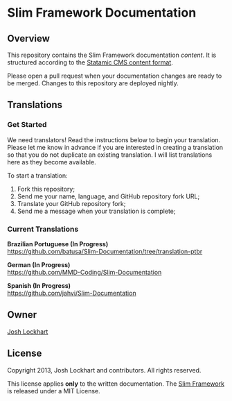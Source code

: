 # Slim Framework Documentation

## Overview

This repository contains the Slim Framework documentation *content*. It is structured
according to the [Statamic CMS content format](http://statamic.com/learn/core-concepts/pages-and-entries).

Please open a pull request when your documentation changes are ready to be merged. Changes to this repository
are deployed nightly.

## Translations

### Get Started

We need translators! Read the instructions below to begin your translation. Please let me know in advance
if you are interested in creating a translation so that you do not duplicate an existing translation. I will
list translations here as they become available.

To start a translation:

1. Fork this repository;
2. Send me your name, language, and GitHub repository fork URL;
2. Translate your GitHub repository fork;
3. Send me a message when your translation is complete;

### Current Translations

**Brazilian Portuguese (In Progress)**<br/>
<https://github.com/batusa/Slim-Documentation/tree/translation-ptbr>

**German (In Progress)**<br/>
<https://github.com/MMD-Coding/Slim-Documentation>

**Spanish (In Progress)**<br/>
<https://github.com/jahvi/Slim-Documentation>

## Owner

[Josh Lockhart](http://www.joshlockhart.com)

## License

Copyright 2013, Josh Lockhart and contributors. All rights reserved.

This license applies **only** to the written documentation. The [Slim Framework](http://slimframework.com/) is released
under a MIT License.
